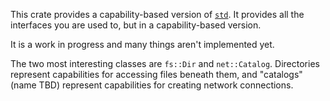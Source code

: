 This crate provides a capability-based version of [`std`]. It provides all the
interfaces you are used to, but in a capability-based version.

[`std`]: https://doc.rust-lang.org/std/index.html

It is a work in progress and many things aren't implemented yet.

The two most interesting classes are `fs::Dir` and `net::Catalog`. Directories
represent capabilities for accessing files beneath them, and "catalogs" (name
TBD) represent capabilities for creating network connections.
